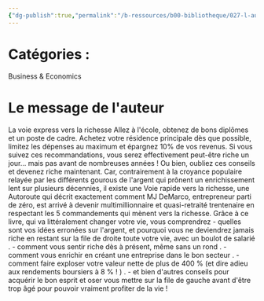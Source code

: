 ```yaml
---
{"dg-publish":true,"permalink":"/b-ressources/b00-bibliotheque/027-l-autoroute-du-millionnaire-la-voie-express-vers-la-richesse-mj-demarco/","title":"L'autoroute du millionnaire - La voie express vers la richesse","tags":["📓Book"],"noteIcon":""}
---
```



# Catégories : 
Business & Economics

# Le message de l'auteur
La voie express vers la richesse Allez à l'école, obtenez de bons diplômes et un poste de cadre. Achetez votre résidence principale dès que possible, limitez les dépenses au maximum et épargnez 10% de vos revenus. Si vous suivez ces recommandations, vous serez effectivement peut-être riche un jour... mais pas avant de nombreuses années ! Ou bien, oubliez ces conseils et devenez riche maintenant. Car, contrairement à la croyance populaire relayée par les différents gourous de l'argent qui prônent un enrichissement lent sur plusieurs décennies, il existe une Voie rapide vers la richesse, une Autoroute qui décrit exactement comment MJ DeMarco, entrepreneur parti de zéro, est arrivé à devenir multimillionnaire et quasi-retraité trentenaire en respectant les 5 commandements qui mènent vers la richesse. Grâce à ce livre, qui va littéralement changer votre vie, vous comprendrez - quelles sont vos idées erronées sur l'argent, et pourquoi vous ne deviendrez jamais riche en restant sur la file de droite toute votre vie, avec un boulot de salarié . - comment vous sentir riche dès à présent, même sans un rond . - comment vous enrichir en créant une entreprise dans le bon secteur . - comment faire exploser votre valeur nette de plus de 400 % (et dire adieu aux rendements boursiers à 8 % ! ) . - et bien d'autres conseils pour acquérir le bon esprit et oser vous mettre sur la file de gauche avant d'être trop âgé pour pouvoir vraiment profiter de la vie !